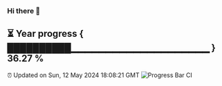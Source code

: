 ### Hi there 👋
⏳ Year progress { ██████████▁▁▁▁▁▁▁▁▁▁▁▁▁▁▁▁▁▁▁▁ } 36.27 %
---
⏰ Updated on Sun, 12 May 2024 18:08:21 GMT
![Progress Bar CI](https://github.com/Moyi321/Moyi321/workflows/Progress%20Bar%20CI/badge.svg)
